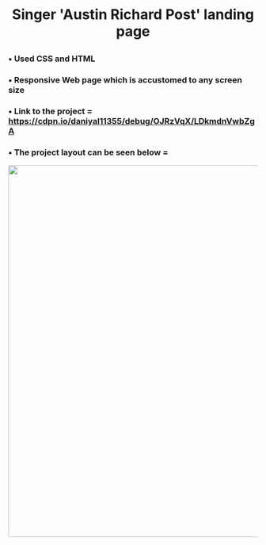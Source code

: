 

# <p align = "center" > Singer 'Austin Richard Post' landing page </p>   

###  • Used CSS and HTML 
###  • Responsive Web page which is accustomed to any screen size 
###  • Link to the project = https://cdpn.io/daniyal11355/debug/OJRzVqX/LDkmdnVwbZgA
###  • The project layout can be seen below = 


<p align = "center" >
<img src="https://github.com/aqib-javed1119/Some-projects-here/blob/main/Projects/Web%20dev%20projects/Responsive%20Web%20design%20projects/Singer%20landing%20page/src/Singer.png"width="750" height="750" />









